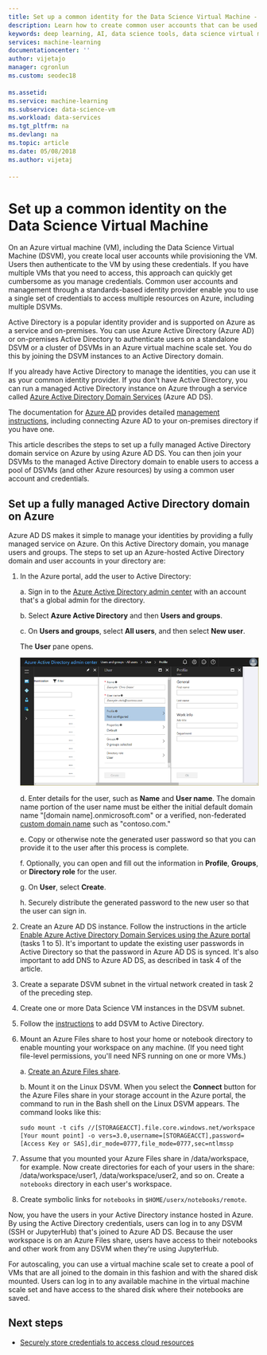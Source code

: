 ```yaml
---
title: Set up a common identity for the Data Science Virtual Machine - Azure | Microsoft Docs
description: Learn how to create common user accounts that can be used across multiple Data Science Virtual Machines. You can use Azure Active Directory or an on-premises Active Directory to authenticate users to the Data Science Virtual Machine.
keywords: deep learning, AI, data science tools, data science virtual machine, geospatial analytics, team data science process
services: machine-learning
documentationcenter: ''
author: vijetajo
manager: cgronlun
ms.custom: seodec18

ms.assetid: 
ms.service: machine-learning
ms.subservice: data-science-vm
ms.workload: data-services
ms.tgt_pltfrm: na
ms.devlang: na
ms.topic: article
ms.date: 05/08/2018
ms.author: vijetaj

---
```


# Set up a common identity on the Data Science Virtual Machine

On an Azure virtual machine (VM), including the Data Science Virtual Machine (DSVM), you create local user accounts while provisioning the VM. Users then authenticate to the VM by using these credentials. If you have multiple VMs that you need to access, this approach can quickly get cumbersome as you manage credentials. Common user accounts and  management through a standards-based identity provider enable you to use a single set of credentials to access multiple resources on Azure, including multiple DSVMs. 

Active Directory is a popular identity provider and is supported on Azure as a service and on-premises. You can use Azure Active Directory (Azure AD) or on-premises Active Directory to authenticate users on a standalone DSVM or a cluster of DSVMs in an Azure virtual machine scale set. You do this by joining the DSVM instances to an Active Directory domain. 

If you already have Active Directory to manage the identities, you can use it as your common identity provider. If you don't have Active Directory, you can run a managed Active Directory instance on Azure through a service called [Azure Active Directory Domain Services](https://docs.microsoft.com/azure/active-directory-domain-services/) (Azure AD DS). 

The documentation for [Azure AD](https://docs.microsoft.com/azure/active-directory/) provides detailed [management instructions](https://docs.microsoft.com/azure/active-directory/choose-hybrid-identity-solution), including connecting Azure AD to your on-premises directory if you have one. 

This article describes the steps to set up a fully managed Active Directory domain service on Azure by using Azure AD DS. You can then join your DSVMs to the managed Active Directory domain to enable users to access a pool of DSVMs (and other Azure resources) by using a common user account and credentials. 

## Set up a fully managed Active Directory domain on Azure

Azure AD DS makes it simple to manage your identities by providing a fully managed service on Azure. On this Active Directory domain, you manage users and groups. The steps to set up an Azure-hosted Active Directory domain and user accounts in your directory are:

1. In the Azure portal, add the user to Active Directory: 

   a. Sign in to the [Azure Active Directory admin center](https://aad.portal.azure.com) with an account that's a global admin for the directory.
    
   b. Select **Azure Active Directory** and then **Users and groups**.
    
   c. On **Users and groups**, select **All users**, and then select **New user**.
   
      The **User** pane opens.
      
      ![The "User" pane](./media/add-user.png)
    
   d. Enter details for the user, such as **Name** and **User name**. The domain name portion of the user name must be either the initial default domain name "[domain name].onmicrosoft.com" or a verified, non-federated [custom domain name](../../active-directory/add-custom-domain.md) such as "contoso.com."
    
   e. Copy or otherwise note the generated user password so that you can provide it to the user after this process is complete.
    
   f. Optionally, you can open and fill out the information in **Profile**, **Groups**, or **Directory role** for the user. 
    
   g. On **User**, select **Create**.
    
   h. Securely distribute the generated password to the new user so that the user can sign in.

1. Create an Azure AD DS instance. Follow the instructions in the article [Enable Azure Active Directory Domain Services using the Azure portal](https://docs.microsoft.com/azure/active-directory-domain-services/active-directory-ds-getting-started) (tasks 1 to 5). It's important to update the existing user passwords in Active Directory so that the password in Azure AD DS is synced. It's also important to add DNS to Azure AD DS, as described in task 4 of the article. 

1. Create a separate DSVM subnet in the virtual network created in task 2 of the preceding step.
1. Create one or more Data Science VM instances in the DSVM subnet. 
1. Follow the [instructions](https://docs.microsoft.com/azure/active-directory-domain-services/active-directory-ds-join-ubuntu-linux-vm ) to add DSVM to Active Directory. 
1. Mount an Azure Files share to host your home or notebook directory to enable mounting your workspace on any machine. (If you need tight file-level permissions, you'll need NFS running on one or more VMs.)

   a. [Create an Azure Files share](../../storage/files/storage-how-to-create-file-share.md).
    
   b. Mount it on the Linux DSVM. When you select the **Connect** button for the Azure Files share in your storage account in the Azure portal, the  command to run in the Bash shell on the Linux DSVM appears. The command looks like this:
   
   ```
   sudo mount -t cifs //[STORAGEACCT].file.core.windows.net/workspace [Your mount point] -o vers=3.0,username=[STORAGEACCT],password=[Access Key or SAS],dir_mode=0777,file_mode=0777,sec=ntlmssp
   ```
1. Assume that you mounted your Azure Files share in /data/workspace, for example. Now create directories for each of your users in the share: /data/workspace/user1, /data/workspace/user2, and so on. Create a `notebooks` directory in each user's workspace. 
1. Create symbolic links for `notebooks` in `$HOME/userx/notebooks/remote`.   

Now, you have the users in your Active Directory instance hosted in Azure. By using the Active Directory credentials, users can log in to any DSVM (SSH or JupyterHub) that's joined to Azure AD DS. Because the user workspace is on an Azure Files share, users have access to their notebooks and other work from any DSVM when they're using JupyterHub. 

For autoscaling, you can use a virtual machine scale set to create a pool of VMs that are all joined to the domain in this fashion and with the shared disk mounted. Users can log in to any available machine in the virtual machine scale set and have access to the shared disk where their notebooks are saved. 

## Next steps

* [Securely store credentials to access cloud resources](dsvm-secure-access-keys.md)



